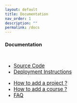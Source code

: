 ```yaml
---
layout: default
title: Documentation
nav_order: 1
description: ""
permalink: /docs
---
```


<h3>Documentation</h3>
<br>
<ul style="font-size: larger">
<li><a  href="https://github.com/cepdnaclk/projects.ce.pdn.ac.lk">Source Code</a></li>

<li><a href="/docs/deployment">Deployment Instructions</a></li>

</ul>

<ul style="font-size: larger">
<li><a target="_blank" href="#">How to add a project ?</a></li>
<li><a target="_blank" href="#">How to add a course ?</a></li>
<li><a target="_blank" href="#">FAQ</a></li>
</ul>
